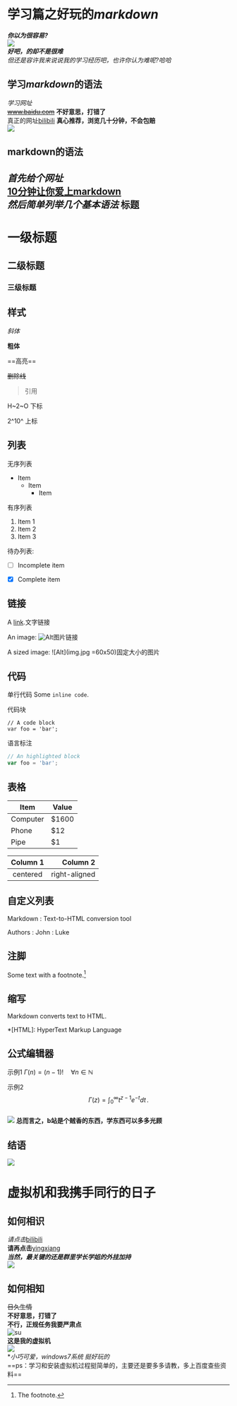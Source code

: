 # 学习篇之好玩的*markdown*   
***你以为很容易?***   
![](https://note.youdao.com/yws/api/personal/file/66294A284E5D4290BC9524515C60F9C9?method=download&shareKey=2ac22444598f8c3eda2c87705881b0ff)   
***好吧，的却不是很难***   
*但还是容许我来说说我的学习经历吧，也许你认为难呢?哈哈*   
## 学习*markdown*的语法   
*学习网址*   
~~www.baidu.com~~
**不好意思，打错了**   
真正的网址[bilibili](http://www.bilibili.com)
**真心推荐，浏览几十分钟，不会包赔**   
![](https://timgsa.baidu.com/timg?image&quality=80&size=b9999_10000&sec=1575096637&di=f50c21ce75836603ac1bf943966c6697&imgtype=jpg&er=1&src=http%3A%2F%2Finews.gtimg.com%2Fnewsapp_ls%2F0%2F10479292391_240180%2F0.jpg)   
## markdown的语法
*首先给个网址*   
[10分钟让你爱上markdown](https://b23.tv/av68265443/p1https://b23.tv/av68265443/p1)   
*然后简单列举几个基本语法*
标题
---------------------------
# 一级标题
## 二级标题
### 三级标题

样式
---------------------------
*斜体* 

**粗体** 

==高亮==

~~删除线~~

> 引用

H~2~O 下标

2^10^ 上标


列表
---------------------------

无序列表
- Item
  * Item
    + Item

有序列表
1. Item 1
2. Item 2
3. Item 3

待办列表:
- [ ] Incomplete item
- [x] Complete item



链接
---------------------------

A [link](http://example.com).文字链接

An image: ![Alt](img.jpg)图片链接

A sized image: ![Alt](img.jpg =60x50)固定大小的图片



代码
---------------------------

单行代码
Some `inline code`.

代码块
```
// A code block
var foo = 'bar';
```

语言标注
```javascript
// An highlighted block
var foo = 'bar';
```



表格
---------------------------

Item     | Value
-------- | -----
Computer | $1600
Phone    | $12
Pipe     | $1


| Column 1 | Column 2      |
|:--------:| -------------:|
| centered | right-aligned |



自定义列表
---------------------------

Markdown
:  Text-to-HTML conversion tool

Authors
:  John
:  Luke



注脚
---------------------------

Some text with a footnote.[^1]

[^1]: The footnote.



缩写
---------------------------

Markdown converts text to HTML.

*[HTML]: HyperText Markup Language



公式编辑器
---------------------------

示例1
$\Gamma(n) = (n-1)!\quad\forall
n\in\mathbb N$ 

示例2
$$
\Gamma(z) = \int_0^\infty t^{z-1}e^{-t}dt\,.
$$  
![](![](https://timgsa.baidu.com/timg?image&quality=80&size=b9999_10000&sec=1574502404923&di=82f13d2b76b5e42728ebf6c3a6daa764&imgtype=jpg&src=http%3A%2F%2Fimg4.imgtn.bdimg.com%2Fit%2Fu%3D2755298919%2C1966325900%26fm%3D214%26gp%3D0.jpg)   )
**总而言之，b站是个贼香的东西，学东西可以多多光顾**   
## 结语   
![](https://timgsa.baidu.com/timg?image&quality=80&size=b9999_10000&sec=1574502589238&di=8c763bd4be73933f3a26cdcdbba12000&imgtype=0&src=http%3A%2F%2Fimedl.sogoucdn.com%2Fcache%2Fskins%2FuploadImage%2F2019%2F10%2F29%2F15723536293674_former.png)




# 虚拟机和我携手同行的日子
## 如何相识
*请点击*[bilibili](https://b23.tv/av10137705)   
**请再点击**[yingxiang](https://image.baidu.com/search/detail?ct=503316480&z=&tn=baiduimagedetail&ipn=d&word=%E4%B8%A5%E8%82%83%E8%A1%A8%E6%83%85%E5%8C%85&step_word=&ie=utf-8&in=&cl=2&lm=-1&st=-1&hd=&latest=&copyright=&cs=3474262882,3073703382&os=4281065314,4237097979&simid=92262439,568031185&pn=5&rn=1&di=141790&ln=999&fr=&fmq=1574405334203_R&ic=&s=undefined&se=&sme=&tab=0&width=&height=&face=undefined&is=0,0&istype=2&ist=&jit=&bdtype=0&spn=0&pi=0&gsm=0&objurl=http%3A%2F%2Fg.hiphotos.baidu.com%2Fimage%2Fpic%2Fitem%2Fd6ca7bcb0a46f21fb8495e93ff246b600d33aef4.jpg&rpstart=0&rpnum=0&adpicid=0&force=undefined)   
***当然，最关键的还是群里学长学姐的外挂加持***   
![](https://timgsa.baidu.com/timg?image&quality=80&size=b9999_10000&sec=1574414431569&di=084be499f360306e4704c5f2233db811&imgtype=0&src=http%3A%2F%2Fimg.tukexw.com%2Fimg%2F652ee254be5118ab.jpg)
## 如何相知
~~日久生情~~   
**不好意思，打错了**   
**不行，正规任务我要严肃点**      
![su](https://timgsa.baidu.com/timg?image&quality=80&size=b9999_10000&sec=1574512210491&di=9cb17930c23de430321727edfee789fd&imgtype=0&src=http%3A%2F%2Fpic.962.net%2Fup%2F2017-8%2F2017824163732565)      
**这是我的虚拟机**   
![](https://timgsa.baidu.com/timg?image&quality=80&size=b9999_10000&sec=1574499634616&di=82f2cc9be65afb93e243a59f9fa986c5&imgtype=jpg&src=http%3A%2F%2Fimg0.imgtn.bdimg.com%2Fit%2Fu%3D2969496680%2C3755658684%26fm%3D214%26gp%3D0.jpg)   
**小巧可爱，*windows7系统*  挺好玩的*   
==ps：学习和安装虚拟机过程挺简单的，主要还是要多多请教，多上百度查些资料==   
